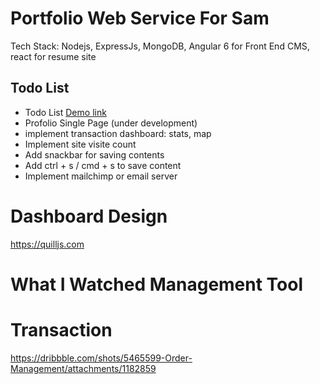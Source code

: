 # Portfolio Web Service For Sam

Tech Stack: Nodejs, ExpressJs, MongoDB, Angular 6 for Front End CMS, react for resume site

## Todo List

* Todo List [Demo link](https://samliweisen.herokuapp.com/#/todo)
* Profolio Single Page (under development)
* implement transaction dashboard: stats, map
* Implement site visite count
* Add snackbar for saving contents
* Add ctrl + s / cmd + s to save content
* Implement mailchimp or email server

# Dashboard Design
https://quilljs.com

# What I Watched Management Tool

# Transaction
https://dribbble.com/shots/5465599-Order-Management/attachments/1182859